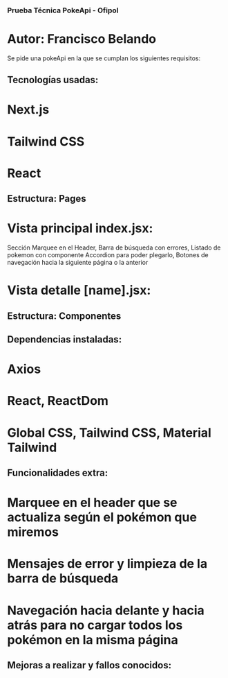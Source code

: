 ### Prueba Técnica PokeApi - Ofipol
# Autor: Francisco Belando
Se pide una pokeApi en la que se cumplan los siguientes requisitos:

## Tecnologías usadas:
# Next.js
# Tailwind CSS
# React

## Estructura: Pages
# Vista principal index.jsx:
Sección Marquee en el Header, Barra de búsqueda con errores, Listado de pokemon con componente Accordion para poder plegarlo, Botones de navegación hacia la siguiente página o la anterior

# Vista detalle [name].jsx:

## Estructura: Componentes

## Dependencias instaladas:
# Axios
# React, ReactDom
# Global CSS, Tailwind CSS, Material Tailwind

## Funcionalidades extra:
# Marquee en el header que se actualiza según el pokémon que miremos
# Mensajes de error y limpieza de la barra de búsqueda
# Navegación hacia delante y hacia atrás para no cargar todos los pokémon en la misma página


## Mejoras a realizar y fallos conocidos: